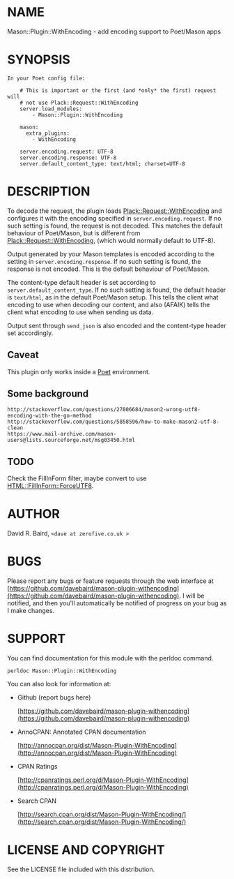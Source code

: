 # NAME

Mason::Plugin::WithEncoding - add encoding support to Poet/Mason apps

# SYNOPSIS

    In your Poet config file:
    
        # This is important or the first (and *only* the first) request will   
        # not use Plack::Request::WithEncoding
        server.load_modules:
            - Mason::Plugin::WithEncoding    
    
        mason:
          extra_plugins:
            - WithEncoding
            
        server.encoding.request: UTF-8
        server.encoding.response: UTF-8
        server.default_content_type: text/html; charset=UTF-8

# DESCRIPTION

To decode the request, the plugin loads [Plack::Request::WithEncoding](https://metacpan.org/pod/Plack::Request::WithEncoding) and 
configures it with the encoding specified in `server.encoding.request`. If no 
such setting is found, the request is not decoded. This matches the default 
behaviour of Poet/Mason, but is different from [Plack::Request::WithEncoding](https://metacpan.org/pod/Plack::Request::WithEncoding), 
(which would normally default to UTF-8).

Output generated by your Mason templates is encoded according to the setting 
in `server.encoding.response`. If no such setting is found, the response is not 
encoded. This is the default behaviour of Poet/Mason. 

The content-type default header is set according to `server.default_content_type`. 
If no such setting is found, the default header is `text/html`, as in the default 
Poet/Mason setup. This tells the client what encoding to use when decoding our 
content, and also (AFAIK) tells the client what encoding to use when sending us 
data. 

Output sent through `send_json` is also encoded and the content-type header 
set accordingly.

## Caveat

This plugin only works inside a [Poet](https://metacpan.org/pod/Poet) environment.

## Some background

    http://stackoverflow.com/questions/27806684/mason2-wrong-utf8-encoding-with-the-go-method
    http://stackoverflow.com/questions/5858596/how-to-make-mason2-utf-8-clean
    https://www.mail-archive.com/mason-users@lists.sourceforge.net/msg03450.html

## TODO 

Check the FillInForm filter, maybe convert to use [HTML::FillInForm::ForceUTF8](https://metacpan.org/pod/HTML::FillInForm::ForceUTF8).

# AUTHOR

David R. Baird, `<dave at zerofive.co.uk >`

# BUGS

Please report any bugs or feature requests through the web interface at
[https://github.com/davebaird/mason-plugin-withencoding](https://github.com/davebaird/mason-plugin-withencoding). I will be notified,
and then you'll automatically be notified of progress on your bug as I make
changes.

# SUPPORT

You can find documentation for this module with the perldoc command.

    perldoc Mason::Plugin::WithEncoding

You can also look for information at:

- Github (report bugs here)

    [https://github.com/davebaird/mason-plugin-withencoding](https://github.com/davebaird/mason-plugin-withencoding)

- AnnoCPAN: Annotated CPAN documentation

    [http://annocpan.org/dist/Mason-Plugin-WithEncoding](http://annocpan.org/dist/Mason-Plugin-WithEncoding)

- CPAN Ratings

    [http://cpanratings.perl.org/d/Mason-Plugin-WithEncoding](http://cpanratings.perl.org/d/Mason-Plugin-WithEncoding)

- Search CPAN

    [http://search.cpan.org/dist/Mason-Plugin-WithEncoding/](http://search.cpan.org/dist/Mason-Plugin-WithEncoding/)

# LICENSE AND COPYRIGHT

See the LICENSE file included with this distribution.
